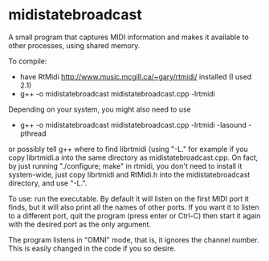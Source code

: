 midistatebroadcast
==================

A small program that captures MIDI information and makes it available to other processes, using shared memory.

To compile:
- have RtMidi http://www.music.mcgill.ca/~gary/rtmidi/ installed
  (I used 2.1)
- g++ -o midistatebroadcast midistatebroadcast.cpp -lrtmidi

Depending on your system, you might also need to use

- g++ -o midistatebroadcast midistatebroadcast.cpp -lrtmidi -lasound -pthread

or possibly tell g++ where to find librtmidi (using "-L." for example if you copy librtmidi.a into the
same directory as midistatebroadcast.cpp.  On fact, by just running "./configure; make" in
rtmidi, you don't need to install it system-wide, just copy librtmidi and RtMidi.h into the
midistatebroadcast directory, and use "-L.".

To use:
run the executable.  By default it will listen on the first MIDI port it finds,
but it will also print all the names of other ports.  If you want it to listen
to a different port, quit the program (press enter or Ctrl-C) then start
it again with the desired port as the only argument.

The program listens in "OMNI" mode, that is, it ignores the channel number.
This is easily changed in the code if you so desire.
